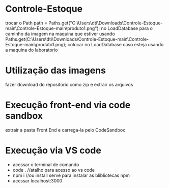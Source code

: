 # Controle-Estoque
trocar o Path path = Paths.get("C:\\Users\\dti\\Downloads\\Controle-Estoque-main\\Controle-Estoque-main\\produto1.png"); no LoadDatabase para o caminho da imagem na maquina que estiver usando
Paths.get(C:\Users\dti\Downloads\Controle-Estoque-main\\Controle-Estoque-main\\produto1.png); colocar no LoadDatabase caso esteja usando a maquina do laboratorio
# Utilização das imagens
fazer download do repositorio como zip e extrair os arquivos
# Execução front-end via code sandbox
extrair a pasta Front End e carrega-la pelo CodeSandbox 
# Execução via VS code
  - acessar o terminal de comando
  - code . //atalho para acesso ao vs code
  - npm i //ou install serve para instalar as blibliotecas npm
  - acessar localhost:3000
